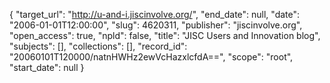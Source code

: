 {
  "target_url": "http://u-and-i.jiscinvolve.org/", 
  "end_date": null, 
  "date": "2006-01-01T12:00:00", 
  "slug": 4620311, 
  "publisher": "jiscinvolve.org", 
  "open_access": true, 
  "npld": false, 
  "title": "JISC Users and Innovation blog", 
  "subjects": [], 
  "collections": [], 
  "record_id": "20060101T120000/natnHWHz2ewVcHazxlcfdA==", 
  "scope": "root", 
  "start_date": null
}

